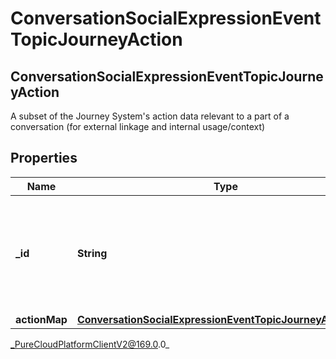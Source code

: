# ConversationSocialExpressionEventTopicJourneyAction

## ConversationSocialExpressionEventTopicJourneyAction
A subset of the Journey System&#39;s action data relevant to a part of a conversation (for external linkage and internal usage/context)

## Properties

|Name | Type | Description | Notes|
|------------ | ------------- | ------------- | -------------|
| **_id** | **String** | The ID of an action from the Journey System (an action is spawned from an actionMap) | [optional] |
| **actionMap** | [**ConversationSocialExpressionEventTopicJourneyActionMap**](ConversationSocialExpressionEventTopicJourneyActionMap) |  | [optional] |



_PureCloudPlatformClientV2@169.0.0_
